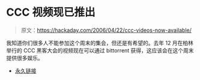 # CCC 视频现已推出

> 原文：<https://hackaday.com/2006/04/22/ccc-videos-now-available/>

我知道你们很多人不能参加这个周末的集会，但还是有希望的。去年 12 月在柏林举行的 CCC 黑客大会的视频现在可以通过 bittorrent 获得，这应该会在这个周末提供很多娱乐。

*   [永久链接](http://events.ccc.de/2006/04/21/gentlemen-fire-up-your-clients/)